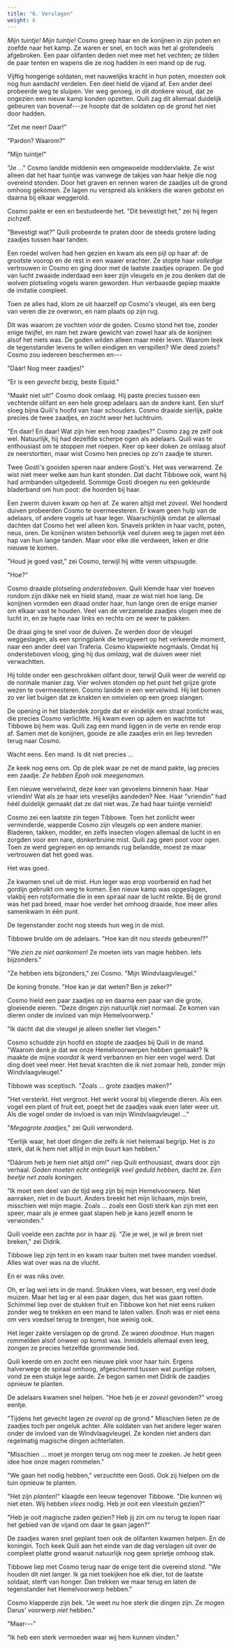 ```yaml
---
title: "6. Verslagen"
weight: 6
---
```


_Mijn tuintje! Mijn tuintje!_ Cosmo greep haar en de konijnen in zijn poten en zoefde naar het kamp. Ze waren er snel, en toch was het al grotendeels afgebroken. Een paar olifanten deden niet mee met het vechten; ze tilden de paar tenten en wapens die ze nog hadden in een mand op de rug.

Vijftig hongerige soldaten, met nauwelijks kracht in hun poten, moesten ook nog hun aandacht verdelen. Een deel hield de vijand af. Een ander deel probeerde weg te sluipen. Ver weg genoeg, in dit donkere woud, dat ze ongezien een nieuw kamp konden opzetten. Quili zag dit allemaal duidelijk gebeuren van bovenaf---ze hoopte dat de soldaten op de grond het niet door hadden.

"Zet me neer! Daar!"

"Pardon? Waarom?"

"Mijn tuintje!"

"Je ..." Cosmo landde middenin een omgewoelde moddervlakte. Ze wist alleen dat het haar tuintje was vanwege de takjes van haar hekje die nog overeind stonden. Door het graven en rennen waren de zaadjes uit de grond omhoog gekomen. Ze lagen nu verspreid als knikkers die waren gebotst en daarna bij elkaar weggerold.

Cosmo pakte er een en bestudeerde het. "Dit bevestigt het," zei hij tegen zichzelf.

"Bevestigt wat?" Quili probeerde te praten door de steeds grotere lading zaadjes tussen haar tanden. 

Een roedel wolven had hen gezien en kwam als een pijl op haar af: de grootste voorop en de rest in een waaier erachter. Ze stopte haar _volledige_ vertrouwen in Cosmo en ging door met de laatste zaadjes oprapen. De god van lucht zwaaide inderdaad een keer zijn vleugels en je zou denken dat de wolven plotseling vogels waren geworden. Hun verbaasde gepiep maakte de imitatie compleet.

Toen ze alles had, klom ze uit haarzelf _op_ Cosmo's vleugel, als een berg van veren die ze overwon, en nam plaats op zijn rug. 

Dit was waarom ze vochten _vóór_ de goden. Cosmo stond het toe, zonder enige twijfel, en nam het zware gewicht van zowel haar als de konijnen alsof het niets was. De goden wilden alleen maar méér leven. Waarom leek de tegenstander levens te willen eindigen en verspillen? Wie deed zoiets? Cosmo zou iedereen beschermen en---

"Dáár! Nog meer zaadjes!"

"Er is een _gevecht_ bezig, beste Equid."

"Maakt niet uit!" Cosmo dook omlaag. Hij paste precies tussen een vechtende olifant en een hele groep adelaars aan de andere kant. Een slurf sloeg bijna Quili's hoofd van haar schouders. Cosmo draaide sierlijk, pakte precies de twee zaadjes, en zocht weer het luchtruim.

"En daar! En daar! Wat zijn hier een hoop zaadjes?" Cosmo zag ze zelf ook wel. Natuurlijk, hij had dezelfde scherpe ogen als adelaars. Quili was te enthousiast om te stoppen met roepen. Keer op keer doken ze omlaag alsof ze neerstortten, maar wist Cosmo hen precies op zo'n zaadje te sturen.

Twee Gosti's gooiden speren naar andere Gosti's. Het was verwarrend. Ze wist niet meer welke aan hun kant stonden. Dat dacht Tibbowe ook, want hij had armbanden uitgedeeld. Sommige Gosti droegen nu een gekleurde bladerband om hun poot: die hoorden bij haar.

Een zwerm duiven kwam op hen af. Ze waren altijd met _zoveel_. Wel honderd duiven probeerden Cosmo te overmeesteren. Er kwam geen hulp van de adelaars, of andere vogels uit haar leger. Waarschijnlijk omdat ze allemaal dachten dat Cosmo het wel alleen kon. Snavels prikten in haar vacht, poten, neus, oren. De konijnen wisten behoorlijk veel duiven weg te jagen met één hap van hun lange tanden. Maar voor elke die verdween, leken er drie nieuwe te komen.

"Houd je goed vast," zei Cosmo, terwijl hij witte veren uitspuugde.

"Hoe?"

Cosmo draaide plotseling _ondersteboven_. Quili klemde haar vier hoeven rondom zijn dikke nek en hield stand, maar ze wist niet hoe lang. De konijnen vormden een draad onder haar, hun lange oren de enige manier om elkaar vast te houden. Veel van de verzamelde zaadjes vlogen mee de lucht in, en ze hapte naar links en rechts om ze weer te pakken.

De draai ging te snel voor de duiven. Ze werden door de vleugel weggeslagen, als een springplank die terugveert op het verkeerde moment, naar een ander deel van Traferia. Cosmo klapwiekte nogmaals. Omdat hij ondersteboven vloog, ging hij dus _omlaag_, wat de duiven weer niet verwachtten.

Hij tolde onder een geschrokken olifant door, terwijl Quili weer de wereld op de normale manier zag. Vier wolven stonden op het punt het grijze grote wezen te overmeesteren. Cosmo landde in een wervelwind. Hij liet bomen zo ver liet buigen dat ze knakten en omvielen op een groep slangen. 

De opening in het bladerdek zorgde dat er eindelijk een straal zonlicht was, die precies Cosmo verlichtte. Hij kwam even op adem en wachtte tot Tibbowe bij hem was. Quili zag een mand liggen in de verte en rende erop af. Samen met de konijnen, gooide ze alle zaadjes erin en liep tevreden terug naar Cosmo.

Wacht eens. Een mand. Is dit niet precies ...

Ze keek nog eens om. Op de plek waar ze net de mand pakte, lag precies een zaadje. _Ze hebben Epoh ook meegenomen._

Een nieuwe wervelwind, deze keer van gevoelens binnenin haar. Haar vriendin! Wat als ze haar iets vreselijks aandeden? Nee. Haar "vriendin" had héél duidelijk gemaakt dat ze dat niet was. Ze had haar tuintje vernield!

Cosmo zei een laatste zin tegen Tibbowe. Toen het zonlicht weer verminderde, wapperde Cosmo zijn vleugels op een andere manier. Bladeren, takken, modder, en zelfs insecten vlogen allemaal de lucht in en zorgden voor een nare, donkerbruine mist. Quili zag geen poot voor ogen. Toen ze werd gegrepen en op iemands rug belandde, moest ze maar vertrouwen dat het goed was.

Het was goed.

Ze kwamen snel uit de mist. Hun leger was erop voorbereid en had het gordijn gebruikt om weg te komen. Een nieuw kamp was opgeslagen, vlakbij een rotsformatie die in een spiraal naar de lucht reikte. Bij de grond was het pad breed, maar hoe verder het omhoog draaide, hoe meer alles samenkwam in één punt.

De tegenstander zocht nog steeds hun weg in de mist.

Tibbowe brulde om de adelaars. "Hoe kan dit nou _steeds_ gebeuren!?"

"We _zien ze niet aankomen_! Ze moeten iets van magie hebben. Iets bijzonders."

"Ze hebben iets bijzonders," zei Cosmo. "Mijn Windvlaagvleugel."

De koning fronste. "Hoe kan je dat weten? Ben je zeker?"

Cosmo hield een paar zaadjes op en daarna een paar van die grote, gloeiende eieren. "Deze dingen zijn natuurlijk niet normaal. Ze komen van dieren onder de invloed van mijn Hemelvoorwerp."

"Ik dacht dat die vleugel je alleen sneller liet vliegen."

Cosmo schudde zijn hoofd en stopte de zaadjes bij Quili in de mand. "Waarom denk je dat we onze Hemelvoorwerpen hebben gemaakt? Ik maakte de mijne _voordat_ ik werd verbannen en hier een vogel werd. Dat ding doet veel meer. Het bevat krachten die ik _niet_ zomaar heb, zonder mijn Windvlaagvleugel."

Tibbowe was sceptisch. "Zoals ... grote zaadjes maken?"

"Het versterkt. Het vergroot. Het werkt vooral bij vliegende dieren. Als een vogel een plant of fruit eet, poept het de zaadjes vaak even later weer uit. Als die vogel onder de invloed is van mijn Windvlaagvleugel ..."

"_Megagrote zaadjes_," zei Quili verwonderd.

"Eerlijk waar, het doet dingen die zelfs ik niet helemaal begrijp. Het is zo sterk, dat ik hem niet altijd in mijn buurt kan hebben."

"Dáárom heb je hem niet altijd om!" riep Quili enthousiast, dwars door zijn verhaal. _Goden moeten echt ontiegelijk veel geduld hebben,_ dacht ze. _Een beetje net zoals koningen._

"Ik moet een deel van de tijd weg zijn bij mijn Hemelvoorwerp. Niet aanraken, niet in de buurt. Anders breekt het mijn lichaam, mijn brein, misschien wel mijn magie. Zoals ... zoals een Gosti sterk kan zijn met een speer, maar als je ermee gaat slapen heb je kans jezelf enorm te verwonden."

Quili voelde een zachte por in haar zij. "Zie je wel, je wil je brein niet breken," zei Didrik.

Tibbowe liep zijn tent in en kwam naar buiten met twee manden voedsel. Alles wat over was na de vlucht.

En er was niks over.

Oh, er lag wel iets in de mand. Stukken vlees, wat bessen, erg veel dode muizen. Maar het lag er al een paar dagen, dus het was gaan rotten. Schimmel liep over de stukken fruit en Tibbowe kon het niet eens ruiken zonder weg te trekken en een mand te laten vallen. Enoh was er niet eens om vers voedsel terug te brengen, hoe weinig ook.

Het leger zakte verslagen op de grond. Ze waren _doodmoe_. Hun magen rommelden alsof onweer op komst was. Inmiddels allemaal even leeg, zongen ze precies hetzelfde grommende lied.

Quili keerde om en zocht een nieuwe plek voor haar tuin. Ergens halverwege de spiraal omhoog, afgeschermd tussen wat puntige rotsen, vond ze een stukje lege aarde. Ze begon samen met Didrik de zaadjes opnieuw te planten.

De adelaars kwamen snel helpen. "Hoe heb je er _zoveel_ gevonden?" vroeg eentje.

"Tijdens het gevecht lagen ze _overal_ op de grond." Misschien lieten ze de zaadjes toch per ongeluk achter. Alle soldaten van het andere leger waren onder de invloed van de Windvlaagvleugel. Ze konden niet anders dan regelmatig magische dingen achterlaten.

"Misschien ... moet je morgen terug om nog meer te zoeken. Je hebt geen idee hoe onze magen rommelen."

"We gaan het nodig hebben," verzuchtte een Gosti. Ook zij hielpen om de tuin opnieuw te planten.

"Het zijn _planten_!" klaagde een leeuw tegenover Tibbowe. "Die kunnen wij niet eten. Wij hebben _vlees_ nodig. Heb je ooit een vleestuin gezien?"

"Heb je ooit magische zaden gezien? Heb jij zin om nu terug te lopen naar het gebied van de vijand om daar te gaan jagen?"

De zaadjes waren snel geplant toen ook de olifanten kwamen helpen. En de koningin. Toch keek Quili aan het einde van de dag verslagen uit over de compleet platte grond waaruit natuurlijk nog geen sprietje omhoog stak.

Tibbowe liep met Cosmo terug naar de enige tent die overeind stond. "We houden dit niet langer. Ik ga niet toekijken hoe elk dier, tot de laatste soldaat, sterft van honger. Dan trekken we maar terug en laten de tegenstander het Hemelvoorwerp hebben."

Cosmo klapperde zijn bek. "Je weet nu hoe sterk die dingen zijn. Ze mogen Darus' voorwerp _niet_ hebben."

"Maar---"

"Ik heb een sterk vermoeden waar wij hem kunnen vinden."
